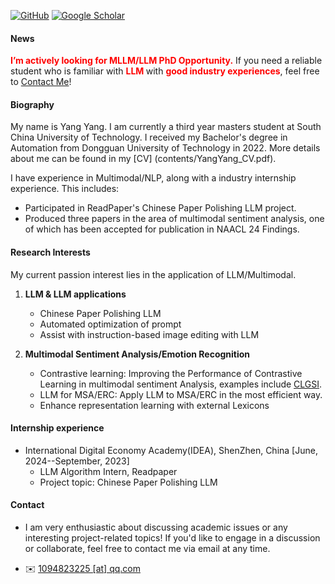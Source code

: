 

[![GitHub](https://img.shields.io/badge/GitHub-%23121011?style=for-the-badge&logo=github&logoColor=white)](https://github.com/AZYoung233)
[![Google Scholar](https://img.shields.io/badge/Google%20Scholar-%230A4D92?style=for-the-badge&logo=googlescholar&logoColor=white)](https://scholar.google.com/citations?user=ueMAa5wAAAAJ&hl=zh-CN)



#### News

<strong style="color:red;"><strong>I’m actively looking for MLLM/LLM PhD Opportunity.</strong></strong> If you need a reliable student who is familiar with <strong style="color:red;"><strong>LLM </strong></strong> with <strong style="color:red;"><strong>good industry experiences</strong></strong>, feel free to <a href="#contact-info">Contact Me</a>!


#### Biography

My name is Yang Yang. I am currently a third year masters student at South China University of Technology. I received my Bachelor's degree in Automation from Dongguan University of Technology in 2022. More details about me can be found in my [CV] (contents/YangYang_CV.pdf).

I have experience in Multimodal/NLP, along with a industry internship experience. This includes:

* Participated in ReadPaper's Chinese Paper Polishing LLM project.
* Produced three papers in the area of multimodal sentiment analysis, one of which has been accepted for publication in NAACL 24 Findings.


#### Research Interests

My current passion interest lies in the application of LLM/Multimodal.

1. <strong><strong>LLM & LLM applications</strong></strong> 
    * Chinese Paper Polishing LLM
    * Automated optimization of prompt
    * Assist with instruction-based image editing with LLM

2. <strong><strong>Multimodal Sentiment Analysis/Emotion Recognition</strong></strong> 
    * Contrastive learning: Improving the Performance of Contrastive Learning in multimodal sentiment Analysis, examples include [CLGSI](https://github.com/AZYoung233/CLGSI).
    * LLM for MSA/ERC: Apply LLM to MSA/ERC in the most efficient way. 
    * Enhance representation learning with external Lexicons

#### Internship experience

* International Digital Economy Academy(IDEA), ShenZhen, China      [June, 2024--September, 2023]
    * LLM Algorithm Intern, Readpaper
    * Project topic: Chinese Paper Polishing LLM



#### Contact<p id="contact-info"></p>

* </strong></strong>I am very enthusiastic about discussing academic issues or any interesting project-related topics! </strong></strong> If you'd like to engage in a discussion or collaborate, feel free to contact me via email at any time. 

* ✉️ [1094823225 [at] qq.com](mailto:1094823225@qq.com)
